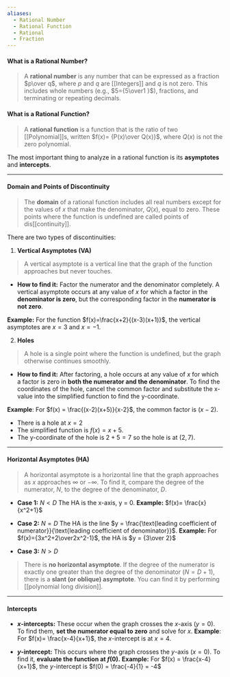 ```yaml
---
aliases:
  - Rational Number
  - Rational Function
  - Rational
  - Fraction
---
```

#### **What is a Rational Number?**

> A **rational number** is any number that can be expressed as a fraction $p\over q$​, where $p$ and $q$ are [[Integers]] and $q$ is not zero. This includes whole numbers (e.g., $5={5\over1 }$​), fractions, and terminating or repeating decimals.

#### **What is a Rational Function?**

> A **rational function** is a function that is the ratio of two [[Polynomial]]s, written $f(x)= {P(x)\over Q(x)}$​, where $Q(x)$ is not the zero polynomial.

The most important thing to analyze in a rational function is its **asymptotes** and **intercepts**.

---

#### Domain and Points of Discontinuity
> The **domain** of a rational function includes all real numbers except for the values of $x$ that make the denominator, $Q(x)$, equal to zero. These points where the function is undefined are called points of dis[[continuity]].

There are two types of discontinuities:

1. **Vertical Asymptotes (VA)**
>A vertical asymptote is a vertical line that the graph of the function approaches but never touches.

- **How to find it:** Factor the numerator and the denominator completely. A vertical asymptote occurs at any value of $x$ for which a factor in the **denominator is zero**, but the corresponding factor in the **numerator is not zero**.

**Example:**
	For the function $f(x)=\frac{x+2}{(x-3)(x+1)}$, the vertical asymptotes are $x=3$ and $x=-1$.

2. **Holes**
> A hole is a single point where the function is undefined, but the graph otherwise continues smoothly.

- **How to find it:** After factoring, a hole occurs at any value of $x$ for which a factor is zero in **both the numerator and the denominator**. To find the coordinates of the hole, cancel the common factor and substitute the x-value into the simplified function to find the y-coordinate.

**Example**:
For $f(x) = \frac{(x-2)(x+5)}{x-2}$, the common factor is $(x-2)$.
- There is a hole at $x=2$ 
- The simplified function is $f(x)= x+5$.
- The y-coordinate of the hole is $2+5=7$ so the hole is at $(2,7)$.

---

#### Horizontal Asymptotes (HA)
> A horizontal asymptote is a horizontal line that the graph approaches as $x$ approaches $∞$ or $−∞$. To find it, compare the degree of the numerator, $N$, to the degree of the denominator, $D$.

- **Case 1:** $N < D$
	The HA is the x-axis, y = 0.
	**Example:** $f(x)= \frac{x}{x^2+1}$

- **Case 2:** $N = D$ 
	The HA is the line $y = \frac{\text{leading coefficient of numerator}}{\text{leading coefficient of denominator}}$.
	**Example:** For $f(x)={3x^2+2\over2x^2-1}$, the HA is $y = {3\over 2}$

- **Case 3:** $N > D$
> There is **no horizontal asymptote**. If the degree of the numerator is exactly one greater than the degree of the denominator $(N=D+1)$, there is a **slant (or oblique) asymptote**. You can find it by performing [[polynomial long division]].

---

#### Intercepts
- **$x$-intercepts:** These occur when the graph crosses the $x$-axis $(y=0)$. To find them, **set the numerator equal to zero** and solve for $x$.
	**Example**: For $f(x)= \frac{x-4}{x+1}$, the $x$-intercept is at $x=4$.

- **$y$-intercept:** This occurs where the graph crosses the $y$-axis $(x=0)$. To find it, **evaluate the function at $f(0)$.**
	**Example:** For $f(x) = \frac{x-4}{x+1}$, the $y$-intercept is $f(0) = \frac{-4}{1} = -4$
